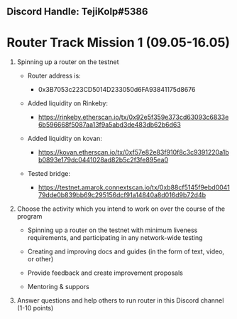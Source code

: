 ## Discord Handle: TejiKolp#5386
# Router Track Mission 1 (09.05-16.05)

1) Spinning up a router on the testnet

    - Router address is: 

        - 0x3B7053c223CD5014D233050d6FA93841175d8676

    - Added liquidity on Rinkeby:   

         - https://rinkeby.etherscan.io/tx/0x92e5f359e373cd63093c6833e6b596668f5087aa13f9a5abd3de483db62b6d63


    - Added liquidity on kovan: 

         - https://kovan.etherscan.io/tx/0xf57e82e83f910f8c3c9391220a1bb0893e179dc0441028ad82b5c2f3fe895ea0 






   - Tested bridge:


        -  https://testnet.amarok.connextscan.io/tx/0xb88cf5145f9ebd004179dde0b839bb69c295156dcf91a14840a8d016d9b72d4b


2) Choose the activity which you intend to work on over the course of the program

     - Spinning up a router on the testnet with minimum liveness requirements, and participating in any network-wide testing

     - Creating and improving docs and guides (in the form of text, video, or other)

     - Provide feedback and create improvement proposals

     - Mentoring & suppors




3) Answer questions and help others to run router in this Discord channel (1-10 points)
